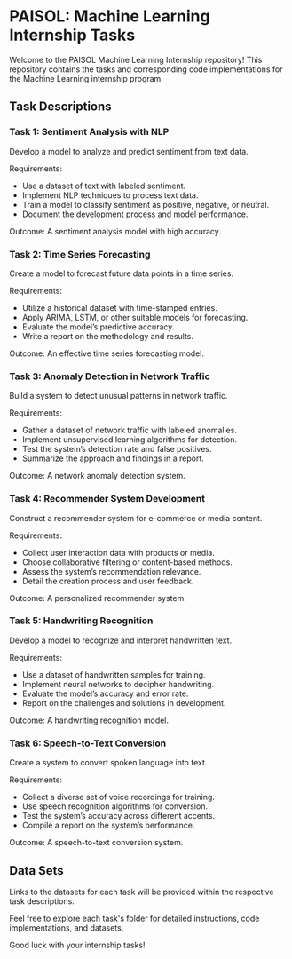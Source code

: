 
# PAISOL: Machine Learning Internship Tasks

Welcome to the PAISOL Machine Learning Internship repository! This repository contains the tasks and corresponding code implementations for the Machine Learning internship program.

## Task Descriptions

### Task 1: Sentiment Analysis with NLP

Develop a model to analyze and predict sentiment from text data.

Requirements:
- Use a dataset of text with labeled sentiment.
- Implement NLP techniques to process text data.
- Train a model to classify sentiment as positive, negative, or neutral.
- Document the development process and model performance.

Outcome: A sentiment analysis model with high accuracy.

### Task 2: Time Series Forecasting

Create a model to forecast future data points in a time series.

Requirements:
- Utilize a historical dataset with time-stamped entries.
- Apply ARIMA, LSTM, or other suitable models for forecasting.
- Evaluate the model’s predictive accuracy.
- Write a report on the methodology and results.

Outcome: An effective time series forecasting model.

### Task 3: Anomaly Detection in Network Traffic

Build a system to detect unusual patterns in network traffic.

Requirements:
- Gather a dataset of network traffic with labeled anomalies.
- Implement unsupervised learning algorithms for detection.
- Test the system’s detection rate and false positives.
- Summarize the approach and findings in a report.

Outcome: A network anomaly detection system.

### Task 4: Recommender System Development

Construct a recommender system for e-commerce or media content.

Requirements:
- Collect user interaction data with products or media.
- Choose collaborative filtering or content-based methods.
- Assess the system’s recommendation relevance.
- Detail the creation process and user feedback.

Outcome: A personalized recommender system.

### Task 5: Handwriting Recognition

Develop a model to recognize and interpret handwritten text.

Requirements:
- Use a dataset of handwritten samples for training.
- Implement neural networks to decipher handwriting.
- Evaluate the model’s accuracy and error rate.
- Report on the challenges and solutions in development.

Outcome: A handwriting recognition model.

### Task 6: Speech-to-Text Conversion

Create a system to convert spoken language into text.

Requirements:
- Collect a diverse set of voice recordings for training.
- Use speech recognition algorithms for conversion.
- Test the system’s accuracy across different accents.
- Compile a report on the system’s performance.

Outcome: A speech-to-text conversion system.

## Data Sets

Links to the datasets for each task will be provided within the respective task descriptions.

Feel free to explore each task's folder for detailed instructions, code implementations, and datasets.

Good luck with your internship tasks!

